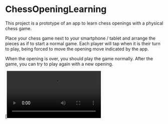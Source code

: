 # ChessOpeningLearning

This project is a prototype of an app to learn chess openings with a physical chess game.

Place your chess game next to your smartphone / tablet and arrange the pieces as if to start a normal game.
Each player will tap when it is their turn to play, being forced to move the opening move indicated by the app.

When the opening is over, you should play the game normally. After the game, you can try to play again with a new opening.


[![Watch the video](https://user-images.githubusercontent.com/30846288/110259738-0caee380-7f88-11eb-9674-136d73d5a388.mov)

